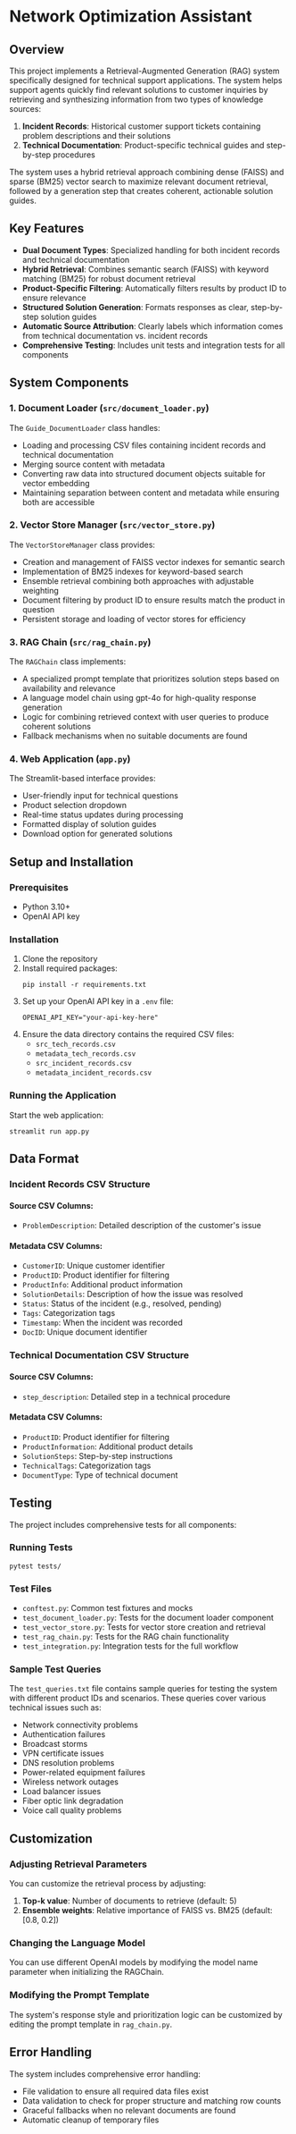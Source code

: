 # Network Optimization Assistant

## Overview

This project implements a Retrieval-Augmented Generation (RAG) system specifically designed for technical support applications. The system helps support agents quickly find relevant solutions to customer inquiries by retrieving and synthesizing information from two types of knowledge sources:

1. **Incident Records**: Historical customer support tickets containing problem descriptions and their solutions
2. **Technical Documentation**: Product-specific technical guides and step-by-step procedures

The system uses a hybrid retrieval approach combining dense (FAISS) and sparse (BM25) vector search to maximize relevant document retrieval, followed by a generation step that creates coherent, actionable solution guides.

## Key Features

- **Dual Document Types**: Specialized handling for both incident records and technical documentation
- **Hybrid Retrieval**: Combines semantic search (FAISS) with keyword matching (BM25) for robust document retrieval
- **Product-Specific Filtering**: Automatically filters results by product ID to ensure relevance
- **Structured Solution Generation**: Formats responses as clear, step-by-step solution guides
- **Automatic Source Attribution**: Clearly labels which information comes from technical documentation vs. incident records
- **Comprehensive Testing**: Includes unit tests and integration tests for all components

## System Components

### 1. Document Loader (`src/document_loader.py`)

The `Guide_DocumentLoader` class handles:
- Loading and processing CSV files containing incident records and technical documentation
- Merging source content with metadata
- Converting raw data into structured document objects suitable for vector embedding
- Maintaining separation between content and metadata while ensuring both are accessible

### 2. Vector Store Manager (`src/vector_store.py`)

The `VectorStoreManager` class provides:
- Creation and management of FAISS vector indexes for semantic search
- Implementation of BM25 indexes for keyword-based search
- Ensemble retrieval combining both approaches with adjustable weighting
- Document filtering by product ID to ensure results match the product in question
- Persistent storage and loading of vector stores for efficiency

### 3. RAG Chain (`src/rag_chain.py`)

The `RAGChain` class implements:
- A specialized prompt template that prioritizes solution steps based on availability and relevance
- A language model chain using gpt-4o for high-quality response generation
- Logic for combining retrieved context with user queries to produce coherent solutions
- Fallback mechanisms when no suitable documents are found

### 4. Web Application (`app.py`)

The Streamlit-based interface provides:
- User-friendly input for technical questions
- Product selection dropdown
- Real-time status updates during processing
- Formatted display of solution guides
- Download option for generated solutions

## Setup and Installation

### Prerequisites

- Python 3.10+
- OpenAI API key

### Installation

1. Clone the repository
2. Install required packages:
   ```
   pip install -r requirements.txt
   ```
3. Set up your OpenAI API key in a `.env` file:
   ```
   OPENAI_API_KEY="your-api-key-here"
   ```
4. Ensure the data directory contains the required CSV files:
   - `src_tech_records.csv`
   - `metadata_tech_records.csv`
   - `src_incident_records.csv`
   - `metadata_incident_records.csv`

### Running the Application

Start the web application:
```
streamlit run app.py
```

## Data Format

### Incident Records CSV Structure

#### Source CSV Columns:
- `ProblemDescription`: Detailed description of the customer's issue

#### Metadata CSV Columns:
- `CustomerID`: Unique customer identifier
- `ProductID`: Product identifier for filtering
- `ProductInfo`: Additional product information
- `SolutionDetails`: Description of how the issue was resolved
- `Status`: Status of the incident (e.g., resolved, pending)
- `Tags`: Categorization tags
- `Timestamp`: When the incident was recorded
- `DocID`: Unique document identifier

### Technical Documentation CSV Structure

#### Source CSV Columns:
- `step_description`: Detailed step in a technical procedure

#### Metadata CSV Columns:
- `ProductID`: Product identifier for filtering
- `ProductInformation`: Additional product details
- `SolutionSteps`: Step-by-step instructions
- `TechnicalTags`: Categorization tags
- `DocumentType`: Type of technical document

## Testing

The project includes comprehensive tests for all components:

### Running Tests

```
pytest tests/
```

### Test Files

- `conftest.py`: Common test fixtures and mocks
- `test_document_loader.py`: Tests for the document loader component
- `test_vector_store.py`: Tests for vector store creation and retrieval
- `test_rag_chain.py`: Tests for the RAG chain functionality
- `test_integration.py`: Integration tests for the full workflow

### Sample Test Queries

The `test_queries.txt` file contains sample queries for testing the system with different product IDs and scenarios. These queries cover various technical issues such as:

- Network connectivity problems
- Authentication failures
- Broadcast storms
- VPN certificate issues
- DNS resolution problems
- Power-related equipment failures
- Wireless network outages
- Load balancer issues
- Fiber optic link degradation
- Voice call quality problems

## Customization

### Adjusting Retrieval Parameters

You can customize the retrieval process by adjusting:

1. **Top-k value**: Number of documents to retrieve (default: 5)
2. **Ensemble weights**: Relative importance of FAISS vs. BM25 (default: [0.8, 0.2])

### Changing the Language Model

You can use different OpenAI models by modifying the model name parameter when initializing the RAGChain.

### Modifying the Prompt Template

The system's response style and prioritization logic can be customized by editing the prompt template in `rag_chain.py`.

## Error Handling

The system includes comprehensive error handling:

- File validation to ensure all required data files exist
- Data validation to check for proper structure and matching row counts
- Graceful fallbacks when no relevant documents are found
- Automatic cleanup of temporary files